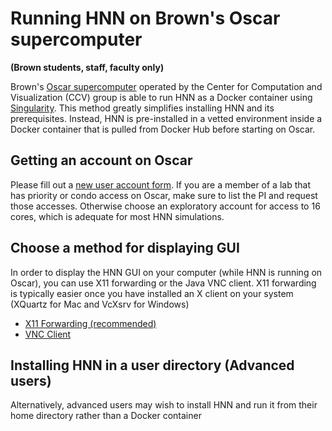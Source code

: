 # Running HNN on Brown's Oscar supercomputer

**(Brown students, staff, faculty only)**

Brown's [Oscar supercomputer](https://ccv.brown.edu/services/infrastructure/oscar/) operated by the Center for Computation and Visualization (CCV) group is able to run HNN as a Docker container using [Singularity](https://www.sylabs.io/guides/3.0/user-guide/). This method greatly simplifies installing HNN and its prerequisites. Instead, HNN is pre-installed in a vetted environment inside a Docker container that is pulled from Docker Hub before starting on Oscar.

## Getting an account on Oscar

Please fill out a [new user account form](https://brown.edu/cis/forms/CCV/newuseraccount.php). If you are a member of a lab that has priority or condo access on Oscar, make sure to list the PI and request those accesses. Otherwise choose an exploratory account for access to 16 cores, which is adequate for most HNN simulations.

## Choose a method for displaying GUI

In order to display the HNN GUI on your computer (while HNN is running on Oscar), you can use X11 forwarding or the Java VNC client. X11 forwarding is typically easier once you have installed an X client on your system (XQuartz for Mac and VcXsrv for Windows)

* [X11 Forwarding (recommended)](./x11-forwarding.md)
* [VNC Client](./vnc-client.md)

## Installing HNN in a user directory (Advanced users)

Alternatively, advanced users may wish to install HNN and run it from their home directory rather than a Docker container
